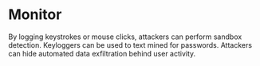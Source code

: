 # Monitor

By logging keystrokes or mouse clicks, attackers can perform sandbox detection.
Keyloggers can be used to text mined for passwords.
Attackers can hide automated data exfiltration behind user activity.

